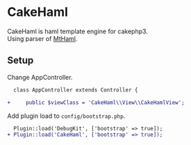 # CakeHaml

CakeHaml is haml template engine for cakephp3.  
Using parser of [MtHaml](https://github.com/arnaud-lb/MtHaml).

## Setup

Change AppController.

```diff
  class AppController extends Controller {

+     public $viewClass = 'CakeHaml\\View\\CakeHamlView';

```

Add plugin load to `config/bootstrap.php`.

```diff
  Plugin::load('DebugKit', ['bootstrap' => true]);
+ Plugin::load('CakeHaml', ['bootstrap' => true]);
```